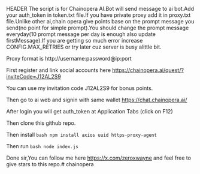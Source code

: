 HEADER
The script is for Chainopera AI.Bot will send message to ai bot.Add your auth_token in token.txt file.If you have private proxy add it in proxy.txt file.Unlike other ai,chain opera give points base on the prompt message you send(no point for simple prompt).You should change the prompt message everyday(10 prompt message per day is enough also update firstMessage).If you are getting so much error increase CONFIG.MAX_RETRIES or try later cuz server is busy alittle bit.

Proxy format is http://username:password@ip:port

First register and link social accounts here https://chainopera.ai/quest/?inviteCode=J12AL2S9

You can use my invitation code J12AL2S9 for bonus points.

Then go to ai web and signin with same wallet https://chat.chainopera.ai/

After login you will get auth_token at Application Tabs (click on F12)

Then clone this github repo.

Then install ```bash
npm install axios uuid https-proxy-agent ```

Then run ```bash
node index.js```

Done sir,You can follow me here https://x.com/zeroxwayne and feel free to give stars to this repo.# chainopera
